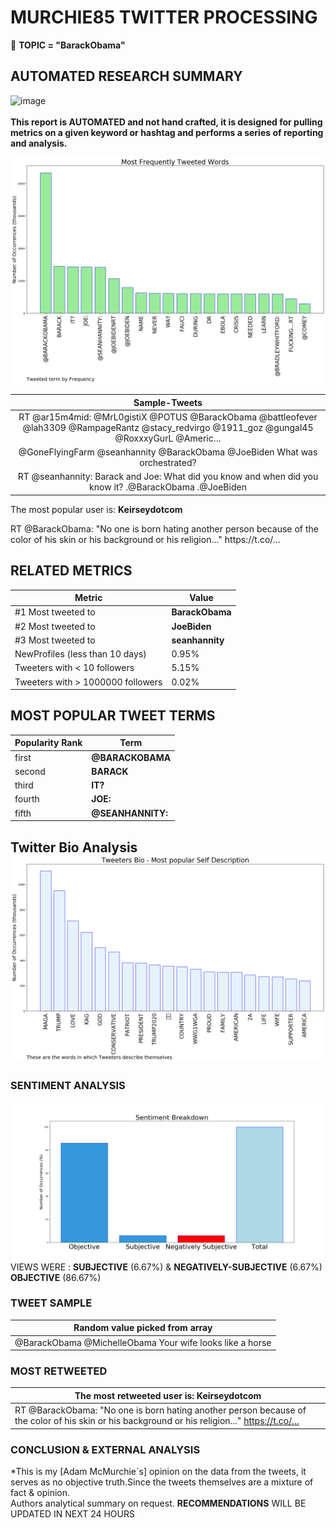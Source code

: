 # MURCHIE85 TWITTER PROCESSING 
&#x1F34E; **TOPIC = "BarackObama"**

## AUTOMATED RESEARCH SUMMARY

![image](https://marketingplatform.google.com/about/static/images/gmp/analytics-smb-benefit.jpg)
<br></br>
<b> This report is AUTOMATED and not hand crafted, it is designed for pulling metrics on a given keyword or hashtag and performs a series of reporting and analysis.</b>



![image](TWEETS.png)



|                **Sample-Tweets**        |
| :-------------: |
| RT @ar15m4mid: @MrL0gistiX @POTUS @BarackObama @battleofever @lah3309 @RampageRantz @stacy_redvirgo @1911_goz @gungal45 @RoxxxyGurL @Americ… |
| @GoneFlyingFarm @seanhannity @BarackObama @JoeBiden What was orchestrated? |
| RT @seanhannity: Barack and Joe: What did you know and when did you know it? .@BarackObama .@JoeBiden |

The most popular user is: **Keirseydotcom**
<div class="alert alert-block alert-danger"> RT @BarackObama: "No one is born hating another person because of the color of his skin or his background or his religion..." https://t.co/…</div>

## RELATED METRICS<br>
| Metric | Value |
| ------------- | ------------- |
| #1 Most tweeted to  | **BarackObama** |
| #2 Most tweeted to  | **JoeBiden** |
| #3 Most tweeted to  | **seanhannity** |
| NewProfiles (less than 10 days) | 0.95%  |
| Tweeters with < 10 followers  | 5.15%|
| Tweeters with > 1000000 followers  | 0.02%  |



## MOST POPULAR TWEET TERMS 


| Popularity Rank  | Term |
| ------------- | ------------- |
| first  | **@BARACKOBAMA**  |
| second  | **BARACK**  |
| third  | **IT?** |
| fourth  | **JOE:**  |
| fifth  | **@SEANHANNITY:**  |


## Twitter Bio Analysis![image](BIO.png)
### SENTIMENT ANALYSIS
![image](sentiment.png)
VIEWS WERE : **SUBJECTIVE**  (6.67%) & **NEGATIVELY-SUBJECTIVE** (6.67%) **OBJECTIVE** (86.67%)

### TWEET SAMPLE 
| Random value picked from array |
| ------------- |
|@BarackObama @MichelleObama Your wife looks like a horse |

### MOST RETWEETED 

| The most retweeted user is: **Keirseydotcom**  |
| ------------- |
| RT @BarackObama: "No one is born hating another person because of the color of his skin or his background or his religion..." https://t.co/… |

### CONCLUSION & EXTERNAL ANALYSIS

*This is my [Adam McMurchie`s] opinion on the data from the tweets, it serves as no objective truth.Since the tweets themselves are a mixture of fact & opinion.<br>
Authors analytical summary on request.
**RECOMMENDATIONS** WILL BE UPDATED IN NEXT  24 HOURS <br>